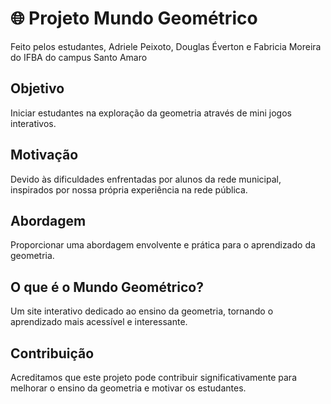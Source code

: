 # 🌐 Projeto Mundo Geométrico
Feito pelos estudantes, Adriele Peixoto, Douglas Éverton e Fabricia Moreira do IFBA do campus Santo Amaro
## Objetivo
Iniciar estudantes na exploração da geometria através de mini jogos interativos.

## Motivação
Devido às dificuldades enfrentadas por alunos da rede municipal, inspirados por nossa própria experiência na rede pública.

## Abordagem
Proporcionar uma abordagem envolvente e prática para o aprendizado da geometria.

## O que é o Mundo Geométrico?
Um site interativo dedicado ao ensino da geometria, tornando o aprendizado mais acessível e interessante.

## Contribuição
Acreditamos que este projeto pode contribuir significativamente para melhorar o ensino da geometria e motivar os estudantes.
